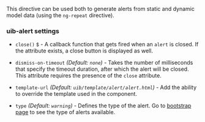 This directive can be used both to generate alerts from static and dynamic model data (using the `ng-repeat` directive).

### uib-alert settings

* `close()`
  <small class="badge">$</small> -
  A callback function that gets fired when an `alert` is closed. If the attribute exists, a close button is displayed as well.
  
* `dismiss-on-timeout`
  _(Default: `none`)_ -
  Takes the number of milliseconds that specify the timeout duration, after which the alert will be closed. This attribute requires the presence of the `close` attribute.
  
* `template-url`
  _(Default: `uib/template/alert/alert.html`)_ -
  Add the ability to override the template used in the component.
  
* `type`
  _(Default: `warning`)_ -
  Defines the type of the alert. Go to [bootstrap page](http://getbootstrap.com/components/#alerts) to see the type of alerts available.
